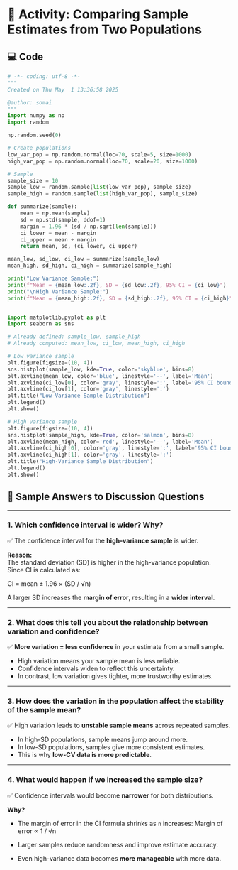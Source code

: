 # 🎲 Activity: Comparing Sample Estimates from Two Populations
## 💻 Code
```python
# -*- coding: utf-8 -*-
"""
Created on Thu May  1 13:36:58 2025

@author: somai
"""
import numpy as np
import random

np.random.seed(0)

# Create populations
low_var_pop = np.random.normal(loc=70, scale=5, size=1000)
high_var_pop = np.random.normal(loc=70, scale=20, size=1000)

# Sample
sample_size = 10
sample_low = random.sample(list(low_var_pop), sample_size)
sample_high = random.sample(list(high_var_pop), sample_size)

def summarize(sample):
    mean = np.mean(sample)
    sd = np.std(sample, ddof=1)
    margin = 1.96 * (sd / np.sqrt(len(sample)))
    ci_lower = mean - margin
    ci_upper = mean + margin
    return mean, sd, (ci_lower, ci_upper)

mean_low, sd_low, ci_low = summarize(sample_low)
mean_high, sd_high, ci_high = summarize(sample_high)

print("Low Variance Sample:")
print(f"Mean = {mean_low:.2f}, SD = {sd_low:.2f}, 95% CI = {ci_low}")
print("\nHigh Variance Sample:")
print(f"Mean = {mean_high:.2f}, SD = {sd_high:.2f}, 95% CI = {ci_high}")


import matplotlib.pyplot as plt
import seaborn as sns

# Already defined: sample_low, sample_high
# Already computed: mean_low, ci_low, mean_high, ci_high

# Low variance sample
plt.figure(figsize=(10, 4))
sns.histplot(sample_low, kde=True, color='skyblue', bins=8)
plt.axvline(mean_low, color='blue', linestyle='--', label='Mean')
plt.axvline(ci_low[0], color='gray', linestyle=':', label='95% CI bounds')
plt.axvline(ci_low[1], color='gray', linestyle=':')
plt.title("Low-Variance Sample Distribution")
plt.legend()
plt.show()

# High variance sample
plt.figure(figsize=(10, 4))
sns.histplot(sample_high, kde=True, color='salmon', bins=8)
plt.axvline(mean_high, color='red', linestyle='--', label='Mean')
plt.axvline(ci_high[0], color='gray', linestyle=':', label='95% CI bounds')
plt.axvline(ci_high[1], color='gray', linestyle=':')
plt.title("High-Variance Sample Distribution")
plt.legend()
plt.show()
```
## 💬 Sample Answers to Discussion Questions

---

### 1. Which confidence interval is wider? Why?

✅ The confidence interval for the **high-variance sample** is wider.

**Reason:**  
The standard deviation (SD) is higher in the high-variance population.  
Since CI is calculated as:

CI = mean ± 1.96 × (SD / √n)


A larger SD increases the **margin of error**, resulting in a **wider interval**.

---

### 2. What does this tell you about the relationship between variation and confidence?

✅ **More variation = less confidence** in your estimate from a small sample.

- High variation means your sample mean is less reliable.
- Confidence intervals widen to reflect this uncertainty.
- In contrast, low variation gives tighter, more trustworthy estimates.

---

### 3. How does the variation in the population affect the stability of the sample mean?

✅ High variation leads to **unstable sample means** across repeated samples.

- In high-SD populations, sample means jump around more.
- In low-SD populations, samples give more consistent estimates.
- This is why **low-CV data is more predictable**.

---

### 4. What would happen if we increased the sample size?

✅ Confidence intervals would become **narrower** for both distributions.

**Why?**

- The margin of error in the CI formula shrinks as `n` increases:
  Margin of error ∝ 1 / √n

- Larger samples reduce randomness and improve estimate accuracy.
- Even high-variance data becomes **more manageable** with more data.



